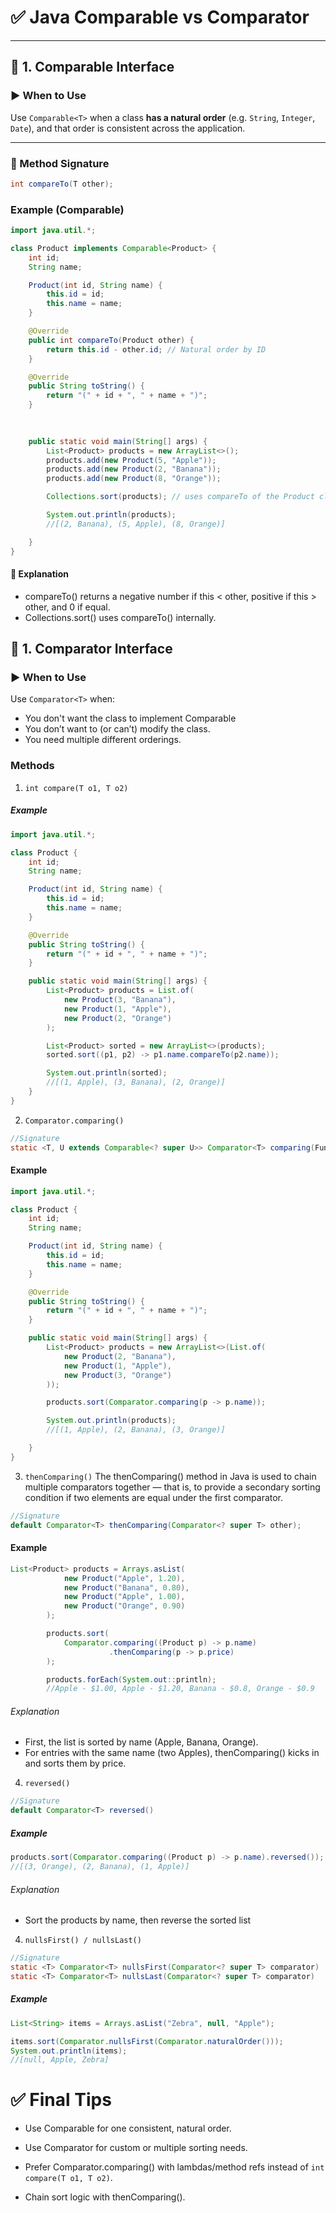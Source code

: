 # ✅ Java Comparable vs Comparator 

---

## 🔷 1. Comparable Interface

### ▶️ When to Use
Use `Comparable<T>` when a class **has a natural order** (e.g. `String`, `Integer`, `Date`), and that order is consistent across the application.

---

### 📌 Method Signature

```java
int compareTo(T other);
```

### Example (Comparable)
```java
import java.util.*;

class Product implements Comparable<Product> {
    int id;
    String name;

    Product(int id, String name) {
        this.id = id;
        this.name = name;
    }

    @Override
    public int compareTo(Product other) {
        return this.id - other.id; // Natural order by ID
    }

    @Override
    public String toString() {
        return "(" + id + ", " + name + ")";
    }
    
    

    public static void main(String[] args) {
        List<Product> products = new ArrayList<>();
        products.add(new Product(5, "Apple"));
        products.add(new Product(2, "Banana"));
        products.add(new Product(8, "Orange"));

        Collections.sort(products); // uses compareTo of the Product class

        System.out.println(products);
        //[(2, Banana), (5, Apple), (8, Orange)]

    }
}

```

#### 📌 Explanation
- compareTo() returns a negative number if this < other, positive if this > other, and 0 if equal.
- Collections.sort() uses compareTo() internally.

## 🔷 1. Comparator Interface

### ▶️ When to Use
Use `Comparator<T>` when:

- You don't want the class to implement Comparable
- You don’t want to (or can’t) modify the class.
- You need multiple different orderings.

### Methods

1) `int compare(T o1, T o2)`

##### Example
```java
import java.util.*;

class Product {
    int id;
    String name;

    Product(int id, String name) {
        this.id = id;
        this.name = name;
    }

    @Override
    public String toString() {
        return "(" + id + ", " + name + ")";
    }

    public static void main(String[] args) {
        List<Product> products = List.of(
            new Product(3, "Banana"),
            new Product(1, "Apple"),
            new Product(2, "Orange")
        );

        List<Product> sorted = new ArrayList<>(products);
        sorted.sort((p1, p2) -> p1.name.compareTo(p2.name));

        System.out.println(sorted);
        //[(1, Apple), (3, Banana), (2, Orange)]
    }
}

```

2)  `Comparator.comparing()`
```java
//Signature
static <T, U extends Comparable<? super U>> Comparator<T> comparing(Function<T,U> keyExtractor);
```

#### Example
```java
import java.util.*;

class Product {
    int id;
    String name;

    Product(int id, String name) {
        this.id = id;
        this.name = name;
    }

    @Override
    public String toString() {
        return "(" + id + ", " + name + ")";
    }

    public static void main(String[] args) {
        List<Product> products = new ArrayList<>(List.of(
            new Product(2, "Banana"),
            new Product(1, "Apple"),
            new Product(3, "Orange")
        ));

        products.sort(Comparator.comparing(p -> p.name));

        System.out.println(products);
        //[(1, Apple), (2, Banana), (3, Orange)]

    }
}

```

3) `thenComparing()`
   The thenComparing() method in Java is used to chain multiple comparators together — that is, to provide a secondary sorting condition if two elements are equal under the first comparator.
```java
//Signature
default Comparator<T> thenComparing(Comparator<? super T> other);
```

#### Example
```java
List<Product> products = Arrays.asList(
            new Product("Apple", 1.20),
            new Product("Banana", 0.80),
            new Product("Apple", 1.00),
            new Product("Orange", 0.90)
        );

        products.sort(
            Comparator.comparing((Product p) -> p.name)
                      .thenComparing(p -> p.price)
        );

        products.forEach(System.out::println);
        //Apple - $1.00, Apple - $1.20, Banana - $0.8, Orange - $0.9

```

###### Explanation
- First, the list is sorted by name (Apple, Banana, Orange).
- For entries with the same name (two Apples), thenComparing() kicks in and sorts them by price.

4) `reversed()`
```java
//Signature
default Comparator<T> reversed()
```

##### Example
```java
products.sort(Comparator.comparing((Product p) -> p.name).reversed());
//[(3, Orange), (2, Banana), (1, Apple)]

```

###### Explanation
- Sort the products by name, then reverse the sorted list

4) `nullsFirst() / nullsLast()`
```java
//Signature
static <T> Comparator<T> nullsFirst(Comparator<? super T> comparator)
static <T> Comparator<T> nullsLast(Comparator<? super T> comparator)

```

##### Example
```java
List<String> items = Arrays.asList("Zebra", null, "Apple");

items.sort(Comparator.nullsFirst(Comparator.naturalOrder()));
System.out.println(items);
//[null, Apple, Zebra]


```

# ✅ Final Tips
- Use Comparable for one consistent, natural order.

- Use Comparator for custom or multiple sorting needs.

- Prefer Comparator.comparing() with lambdas/method refs instead of `int compare(T o1, T o2)`.

- Chain sort logic with thenComparing().
